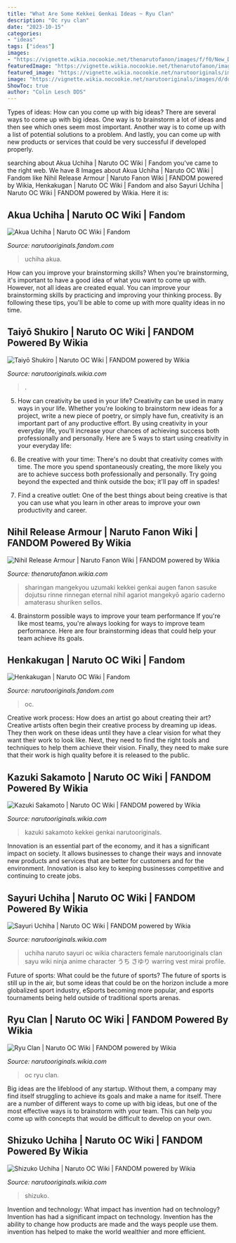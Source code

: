 ```yaml
---
title: "What Are Some Kekkei Genkai Ideas ~ Ryu Clan"
description: "Oc ryu clan"
date: "2023-10-15"
categories:
- "ideas"
tags: ["ideas"]
images:
- "https://vignette.wikia.nocookie.net/thenarutofanon/images/f/f0/New_Daijagan.png/revision/latest?cb=20120311005123"
featuredImage: "https://vignette.wikia.nocookie.net/thenarutofanon/images/f/f0/New_Daijagan.png/revision/latest?cb=20120311005123"
featured_image: "https://vignette.wikia.nocookie.net/narutooriginals/images/3/3c/Kanjōgan.png/revision/latest?cb=20160720212234"
image: "https://vignette.wikia.nocookie.net/narutooriginals/images/d/dd/Ramiko21.png/revision/latest?cb=20130224184852"
ShowToc: true
author: "Colin Lesch DDS"
---
```



Types of ideas: How can you come up with big ideas?
There are several ways to come up with big ideas. One way is to brainstorm a lot of ideas and then see which ones seem most important. Another way is to come up with a list of potential solutions to a problem. And lastly, you can come up with new products or services that could be very successful if developed properly.

	

		
searching about Akua Uchiha | Naruto OC Wiki | Fandom you've came to the right web. We have 8 Images about Akua Uchiha | Naruto OC Wiki | Fandom like Nihil Release Armour | Naruto Fanon Wiki | FANDOM powered by Wikia, Henkakugan | Naruto OC Wiki | Fandom and also Sayuri Uchiha | Naruto OC Wiki | FANDOM powered by Wikia. Here it is:
		
    
## Akua Uchiha | Naruto OC Wiki | Fandom

<img loading=lazy src="https://vignette.wikia.nocookie.net/narutooriginals/images/d/dd/Ramiko21.png/revision/latest?cb=20130224184852" onerror="this.onerror=null;this.src='https://tse2.mm.bing.net/th?id=OIP.bs74BDxrvlVTI2RlOTyqDgHaGB&amp;pid=15.1';" alt="Akua Uchiha | Naruto OC Wiki | Fandom">

_Source: narutooriginals.fandom.com_

>uchiha akua. 

	

How can you improve your brainstorming skills?
When you're brainstorming, it's important to have a good idea of what you want to come up with. However, not all ideas are created equal. You can improve your brainstorming skills by practicing and improving your thinking process. By following these tips, you'll be able to come up with more quality ideas in no time.

    
## Taiyō Shukiro | Naruto OC Wiki | FANDOM Powered By Wikia

<img loading=lazy src="https://vignette.wikia.nocookie.net/narutooriginals/images/d/da/Taiyo_Shukiro.jpg/revision/latest?cb=20140421120805" onerror="this.onerror=null;this.src='https://tse1.mm.bing.net/th?id=OIP.SeWCrCFa08RIXUVC2VI1LQHaNX&amp;pid=15.1';" alt="Taiyō Shukiro | Naruto OC Wiki | FANDOM powered by Wikia">

_Source: narutooriginals.wikia.com_

>. 

	

5. How can creativity be used in your life?
Creativity can be used in many ways in your life. Whether you're looking to brainstorm new ideas for a project, write a new piece of poetry, or simply have fun, creativity is an important part of any productive effort. By using creativity in your everyday life, you'll increase your chances of achieving success both professionally and personally. Here are 5 ways to start using creativity in your everyday life:
1. Be creative with your time: There's no doubt that creativity comes with time. The more you spend spontaneously creating, the more likely you are to achieve success both professionally and personally. Try going beyond the expected and think outside the box; it'll pay off in spades!

2. Find a creative outlet: One of the best things about being creative is that you can use what you learn in other areas to improve your own productivity and career.

    
## Nihil Release Armour | Naruto Fanon Wiki | FANDOM Powered By Wikia

<img loading=lazy src="https://vignette.wikia.nocookie.net/thenarutofanon/images/f/f0/New_Daijagan.png/revision/latest?cb=20120311005123" onerror="this.onerror=null;this.src='https://tse3.mm.bing.net/th?id=OIP.0NikFAe93lpyMLMd6LpPWQHaHa&amp;pid=15.1';" alt="Nihil Release Armour | Naruto Fanon Wiki | FANDOM powered by Wikia">

_Source: thenarutofanon.wikia.com_

>sharingan mangekyou uzumaki kekkei genkai augen fanon sasuke dojutsu rinne rinnegan eternal nihil agariot mangekyō agario caderno amaterasu shuriken sellos. 

	

4. Brainstorm possible ways to improve your team performance
If you're like most teams, you're always looking for ways to improve team performance. Here are four brainstorming ideas that could help your team achieve its goals.

    
## Henkakugan | Naruto OC Wiki | Fandom

<img loading=lazy src="https://vignette.wikia.nocookie.net/narutooriginals/images/4/4b/Henkakugan.png/revision/latest?cb=20200518063349" onerror="this.onerror=null;this.src='https://tse1.mm.bing.net/th?id=OIP.Wtm3Y9jho-PRD9x2debajAHaHa&amp;pid=15.1';" alt="Henkakugan | Naruto OC Wiki | Fandom">

_Source: narutooriginals.fandom.com_

>oc. 

	

Creative work process: How does an artist go about creating their art?
Creative artists often begin their creative process by dreaming up ideas. They then work on these ideas until they have a clear vision for what they want their work to look like. Next, they need to find the right tools and techniques to help them achieve their vision. Finally, they need to make sure that their work is high quality before it is released to the public.

    
## Kazuki Sakamoto | Naruto OC Wiki | FANDOM Powered By Wikia

<img loading=lazy src="http://vignette3.wikia.nocookie.net/narutooriginals/images/3/36/Kazukisakamotopp.png/revision/latest?cb=20141211171557" onerror="this.onerror=null;this.src='https://tse3.mm.bing.net/th?id=OIP.YmoM3kZhrC24qiF2Zv-f-AHaEr&amp;pid=15.1';" alt="Kazuki Sakamoto | Naruto OC Wiki | FANDOM powered by Wikia">

_Source: narutooriginals.wikia.com_

>kazuki sakamoto kekkei genkai narutooriginals. 

	

Innovation is an essential part of the economy, and it has a significant impact on society. It allows businesses to change their ways and innovate new products and services that are better for customers and for the environment. Innovation is also key to keeping businesses competitive and continuing to create jobs.

    
## Sayuri Uchiha | Naruto OC Wiki | FANDOM Powered By Wikia

<img loading=lazy src="https://vignette2.wikia.nocookie.net/narutooriginals/images/0/0e/Sayu-profile.png/revision/latest?cb=20150519194654" onerror="this.onerror=null;this.src='https://tse1.mm.bing.net/th?id=OIP.vAyHSJOaAcR4B9jOrSeh_gHaQE&amp;pid=15.1';" alt="Sayuri Uchiha | Naruto OC Wiki | FANDOM powered by Wikia">

_Source: narutooriginals.wikia.com_

>uchiha naruto sayuri oc wikia characters female narutooriginals clan sayu wiki ninja anime character うち さゆり warring vest mirai profile. 

	

Future of sports: What could be the future of sports?
The future of sports is still up in the air, but some ideas that could be on the horizon include a more globalized sport industry, eSports becoming more popular, and esports tournaments being held outside of traditional sports arenas.

    
## Ryu Clan | Naruto OC Wiki | FANDOM Powered By Wikia

<img loading=lazy src="https://vignette.wikia.nocookie.net/narutooriginals/images/3/3c/Kanjōgan.png/revision/latest?cb=20160720212234" onerror="this.onerror=null;this.src='https://tse2.mm.bing.net/th?id=OIP.qS1IR3xVTca1InkyT4t7vwHaGj&amp;pid=15.1';" alt="Ryu Clan | Naruto OC Wiki | FANDOM powered by Wikia">

_Source: narutooriginals.wikia.com_

>oc ryu clan. 

	

Big ideas are the lifeblood of any startup. Without them, a company may find itself struggling to achieve its goals and make a name for itself. There are a number of different ways to come up with big ideas, but one of the most effective ways is to brainstorm with your team. This can help you come up with concepts that would be difficult to develop on your own.

    
## Shizuko Uchiha | Naruto OC Wiki | FANDOM Powered By Wikia

<img loading=lazy src="https://vignette4.wikia.nocookie.net/narutooriginals/images/a/a1/Shizuko_Part_II.png/revision/latest?cb=20170403230850" onerror="this.onerror=null;this.src='https://tse2.mm.bing.net/th?id=OIP.mOSmyEuTQ5C1SHcxk_dNYQHaI9&amp;pid=15.1';" alt="Shizuko Uchiha | Naruto OC Wiki | FANDOM powered by Wikia">

_Source: narutooriginals.wikia.com_

>shizuko. 

	

Invention and technology: What impact has invention had on technology?
Invention has had a significant impact on technology. Invention has the ability to change how products are made and the ways people use them. invention has helped to make the world wealthier and more efficient.

